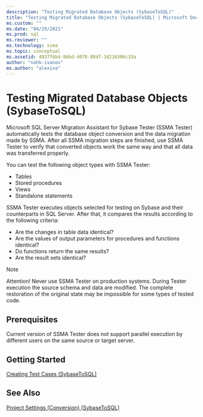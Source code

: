 ```yaml
---
description: "Testing Migrated Database Objects (SybaseToSQL)"
title: "Testing Migrated Database Objects (SybaseToSQL) | Microsoft Docs"
ms.custom: ""
ms.date: "04/29/2021"
ms.prod: sql
ms.reviewer: ""
ms.technology: ssma
ms.topic: conceptual
ms.assetid: 4937f6b4-86bd-4070-88df-3d216306c33a
author: "nahk-ivanov"
ms.author: "alexiva"
---
```


# Testing Migrated Database Objects (SybaseToSQL)

Microsoft SQL Server Migration Assistant for Sybase Tester (SSMA Tester) automatically tests the database object conversion and the data migration made by SSMA. After all SSMA migration steps are finished, use SSMA Tester to verify that converted objects work the same way and that all data was transferred properly.

You can test the following object types with SSMA Tester:

- Tables
- Stored procedures
- Views
- Standalone statements

SSMA Tester executes objects selected for testing on Sybase and their counterparts in SQL Server. After that, it compares the results according to the following criteria:

- Are the changes in table data identical?
- Are the values of output parameters for procedures and functions identical?
- Do functions return the same results?
- Are the result sets identical?

> [!NOTE]
> Attention! Never use SSMA Tester on production systems. During Tester execution the source schema and data are modified. The complete restoration of the original state may be impossible for some types of tested code.

## Prerequisites

Current version of SSMA Tester does not support parallel execution by different users on the same source or target server.

## Getting Started

[Creating Test Cases &#40;SybaseToSQL&#41;](../../ssma/sybase/creating-test-cases-sybasetosql.md)

## See Also

[Project Settings &#40;Conversion&#41; &#40;SybaseToSQL&#41;](../../ssma/sybase/project-settings-conversion-sybasetosql.md)
